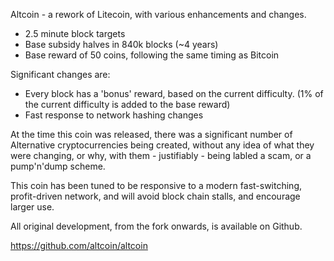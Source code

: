 Altcoin - a rework of Litecoin, with various enhancements and changes.

 - 2.5 minute block targets
 - Base subsidy halves in 840k blocks (~4 years)
 - Base reward of 50 coins, following the same timing as Bitcoin

Significant changes are:
 - Every block has a 'bonus' reward, based on the current difficulty. (1% of the current difficulty is added to the base reward)
 - Fast response to network hashing changes

At the time this coin was released, there was a significant number of Alternative
cryptocurrencies being created, without any idea of what they were changing, or why,
with them - justifiably - being labled a scam, or a pump'n'dump scheme. 

This coin has been tuned to be responsive to a modern fast-switching, profit-driven
network, and will avoid block chain stalls, and encourage larger use. 

All original development, from the fork onwards, is available on Github.

https://github.com/altcoin/altcoin
